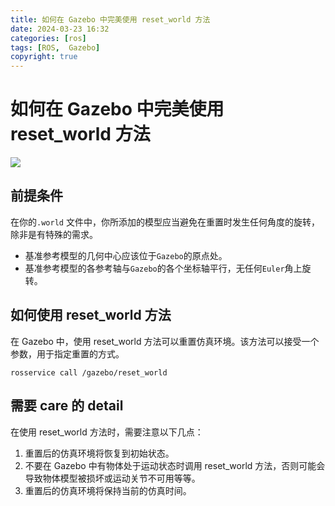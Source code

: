 ```yaml
---
title: 如何在 Gazebo 中完美使用 reset_world 方法
date: 2024-03-23 16:32
categories: [ros]
tags: [ROS,  Gazebo]
copyright: true
---
```


# 如何在 Gazebo 中完美使用 reset_world 方法

![](https://cn-sy1.rains3.com/dfdfgf/blog/How_to_perfectly_use_the_reset_world_method_in_Gazebo/gazebo_reset_world.gif)

## 前提条件

在你的`.world` 文件中，你所添加的模型应当避免在重置时发生任何角度的旋转，除非是有特殊的需求。

- 基准参考模型的几何中心应该位于`Gazebo`的原点处。
- 基准参考模型的各参考轴与`Gazebo`的各个坐标轴平行，无任何`Euler`角上旋转。

## 如何使用 reset_world 方法

在 Gazebo 中，使用 reset_world 方法可以重置仿真环境。该方法可以接受一个参数，用于指定重置的方式。

```shell
rosservice call /gazebo/reset_world
```

## 需要 care 的 detail

在使用 reset_world 方法时，需要注意以下几点：

1. 重置后的仿真环境将恢复到初始状态。
2. 不要在 Gazebo 中有物体处于运动状态时调用 reset_world 方法，否则可能会导致物体模型被损坏或运动关节不可用等等。
3. 重置后的仿真环境将保持当前的仿真时间。